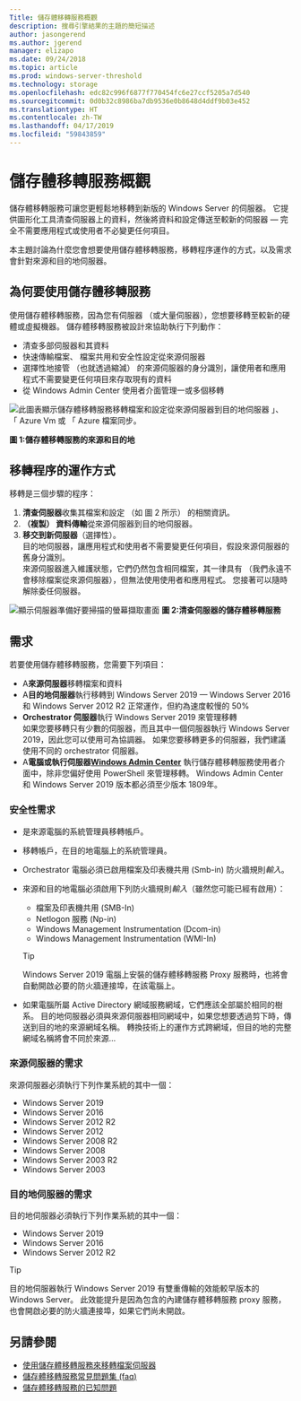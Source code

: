```yaml
---
Title: 儲存體移轉服務概觀
description: 搜尋引擎結果的主題的簡短描述
author: jasongerend
ms.author: jgerend
manager: elizapo
ms.date: 09/24/2018
ms.topic: article
ms.prod: windows-server-threshold
ms.technology: storage
ms.openlocfilehash: edc82c996f6877f770454fc6e27ccf5205a7d540
ms.sourcegitcommit: 0d0b32c8986ba7db9536e0b8648d4ddf9b03e452
ms.translationtype: HT
ms.contentlocale: zh-TW
ms.lasthandoff: 04/17/2019
ms.locfileid: "59843859"
---
```

# <a name="storage-migration-service-overview"></a>儲存體移轉服務概觀

儲存體移轉服務可讓您更輕鬆地移轉到新版的 Windows Server 的伺服器。 它提供圖形化工具清查伺服器上的資料，然後將資料和設定傳送至較新的伺服器 — 完全不需要應用程式或使用者不必變更任何項目。

本主題討論為什麼您會想要使用儲存體移轉服務，移轉程序運作的方式，以及需求會針對來源和目的地伺服器。

## <a name="why-use-storage-migration-service"></a>為何要使用儲存體移轉服務

使用儲存體移轉服務，因為您有伺服器 （或大量伺服器），您想要移轉至較新的硬體或虛擬機器。 儲存體移轉服務被設計來協助執行下列動作：

- 清查多部伺服器和其資料
- 快速傳輸檔案、 檔案共用和安全性設定從來源伺服器
- 選擇性地接管 （也就透過縮減） 的來源伺服器的身分識別，讓使用者和應用程式不需要變更任何項目來存取現有的資料
- 從 Windows Admin Center 使用者介面管理一或多個移轉

![此圖表顯示儲存體移轉服務移轉檔案和設定從來源伺服器到目的地伺服器 」、 「 Azure Vm 或 「 Azure 檔案同步。](media\overview\storage-migration-service-diagram.png)

**圖 1:儲存體移轉服務的來源和目的地**

## <a name="how-the-migration-process-works"></a>移轉程序的運作方式

移轉是三個步驟的程序：

1. **清查伺服器**收集其檔案和設定 （如 圖 2 所示） 的相關資訊。
2. **（複製） 資料傳輸**從來源伺服器到目的地伺服器。
3. **移交到新伺服器**（選擇性）。<br>目的地伺服器，讓應用程式和使用者不需要變更任何項目，假設來源伺服器的舊身分識別。 <br>來源伺服器進入維護狀態，它們仍然包含相同檔案，其一律具有 （我們永遠不會移除檔案從來源伺服器），但無法使用使用者和應用程式。 您接著可以隨時解除委任伺服器。

![顯示伺服器準備好要掃描的螢幕擷取畫面](media/migrate/inventory.png)
**圖 2:清查伺服器的儲存體移轉服務**

## <a name="requirements"></a>需求

若要使用儲存體移轉服務，您需要下列項目：

- A**來源伺服器**移轉檔案和資料
- A**目的地伺服器**執行移轉到 Windows Server 2019 — Windows Server 2016 和 Windows Server 2012 R2 正常運作，但約為速度較慢的 50%
- **Orchestrator 伺服器**執行 Windows Server 2019 來管理移轉  <br>如果您要移轉只有少數的伺服器，而且其中一個伺服器執行 Windows Server 2019，因此您可以使用可為協調器。 如果您要移轉更多的伺服器，我們建議使用不同的 orchestrator 伺服器。
- A**電腦或執行伺服器[Windows Admin Center](../../manage/windows-admin-center/understand/windows-admin-center.md)** 執行儲存體移轉服務使用者介面中，除非您偏好使用 PowerShell 來管理移轉。 Windows Admin Center 和 Windows Server 2019 版本都必須至少版本 1809年。 

### <a name="security-requirements"></a>安全性需求

- 是來源電腦的系統管理員移轉帳戶。
- 移轉帳戶，在目的地電腦上的系統管理員。
- Orchestrator 電腦必須已啟用檔案及印表機共用 (Smb-in) 防火牆規則*輸入*。
- 來源和目的地電腦必須啟用下列防火牆規則*輸入*（雖然您可能已經有啟用）：
  - 檔案及印表機共用 (SMB-In)
  - Netlogon 服務 (Np-in)
  - Windows Management Instrumentation (Dcom-in)
  - Windows Management Instrumentation (WMI-In)
  
  > [!TIP]
  > Windows Server 2019 電腦上安裝的儲存體移轉服務 Proxy 服務時，也將會自動開啟必要的防火牆連接埠，在該電腦上。
- 如果電腦所屬 Active Directory 網域服務網域，它們應該全部屬於相同的樹系。 目的地伺服器必須與來源伺服器相同網域中，如果您想要透過剪下時，傳送到目的地的來源網域名稱。 轉換技術上的運作方式跨網域，但目的地的完整網域名稱將會不同於來源...

### <a name="requirements-for-source-servers"></a>來源伺服器的需求

來源伺服器必須執行下列作業系統的其中一個：

- Windows Server 2019
- Windows Server 2016
- Windows Server 2012 R2
- Windows Server 2012
- Windows Server 2008 R2
- Windows Server 2008
- Windows Server 2003 R2
- Windows Server 2003

### <a name="requirements-for-destination-servers"></a>目的地伺服器的需求

目的地伺服器必須執行下列作業系統的其中一個：

- Windows Server 2019
- Windows Server 2016
- Windows Server 2012 R2

> [!TIP]
> 目的地伺服器執行 Windows Server 2019 有雙重傳輸的效能較早版本的 Windows Server。 此效能提升是因為包含的內建儲存體移轉服務 proxy 服務，也會開啟必要的防火牆連接埠，如果它們尚未開啟。

## <a name="see-also"></a>另請參閱

- [使用儲存體移轉服務來移轉檔案伺服器](migrate-data.md)
- [儲存體移轉服務常見問題集 (faq)](faq.md)
- [儲存體移轉服務的已知問題](known-issues.md)